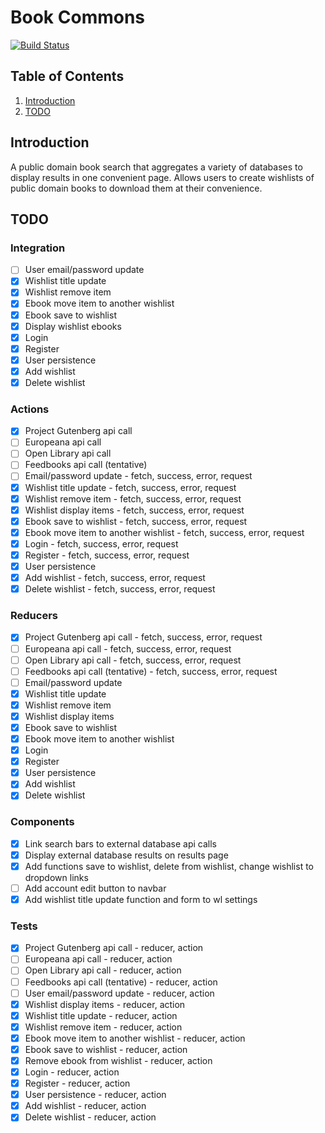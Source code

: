 # Book Commons
[![Build Status](https://travis-ci.org/mattpeebles/book-commons-client.svg?branch=integration%2FuserAPI)](https://travis-ci.org/mattpeebles/book-commons-client)

## Table of Contents

1. [Introduction](#introduction)
2. [TODO](#todo)

## Introduction <a name="introduction"></a>

A public domain book search that aggregates a variety of databases to display results in one convenient page. Allows users to create wishlists of public domain books to download them at their convenience.


## TODO <a name="todo"></a>

### Integration <a name="todoIntegration"></a>
- [ ] User email/password update
- [x] Wishlist title update
- [x] Wishlist remove item
- [x] Ebook move item to another wishlist
- [x] Ebook save to wishlist
- [x] Display wishlist ebooks
- [x] Login
- [x] Register
- [x] User persistence
- [x] Add wishlist
- [x] Delete wishlist

### Actions <a name="todoActions"></a>
- [x] Project Gutenberg api call
- [ ] Europeana api call
- [ ] Open Library api call
- [ ] Feedbooks api call (tentative)
- [ ] Email/password update - fetch, success, error, request
- [x] Wishlist title update - fetch, success, error, request
- [x] Wishlist remove item - fetch, success, error, request
- [x] Wishlist display items - fetch, success, error, request
- [x] Ebook save to wishlist - fetch, success, error, request
- [x] Ebook move item to another wishlist - fetch, success, error, request
- [x] Login - fetch, success, error, request
- [x] Register - fetch, success, error, request
- [x] User persistence
- [x] Add wishlist - fetch, success, error, request
- [x] Delete wishlist - fetch, success, error, request

### Reducers <a name="todoReducers"></a>
- [x] Project Gutenberg api call - fetch, success, error, request
- [ ] Europeana api call - fetch, success, error, request
- [ ] Open Library api call - fetch, success, error, request
- [ ] Feedbooks api call (tentative) - fetch, success, error, request
- [ ] Email/password update
- [x] Wishlist title update
- [x] Wishlist remove item
- [x] Wishlist display items
- [x] Ebook save to wishlist
- [x] Ebook move item to another wishlist
- [x] Login
- [x] Register
- [x] User persistence
- [x] Add wishlist
- [x] Delete wishlist

### Components <a name="todoComponents"></a>
- [x] Link search bars to external database api calls
- [x] Display external database results on results page
- [x] Add functions save to wishlist, delete from wishlist, change wishlist to dropdown links
- [ ] Add account edit button to navbar
- [x] Add wishlist title update function and form to wl settings

### Tests <a name="todoTests"></a>
- [x] Project Gutenberg api call - reducer, action
- [ ] Europeana api call - reducer, action
- [ ] Open Library api call - reducer, action
- [ ] Feedbooks api call (tentative) - reducer, action
- [ ] User email/password update - reducer, action
- [x] Wishlist display items - reducer, action
- [x] Wishlist title update - reducer, action
- [x] Wishlist remove item - reducer, action
- [x] Ebook move item to another wishlist - reducer, action
- [x] Ebook save to wishlist - reducer, action
- [x] Remove ebook from wishlist - reducer, action
- [x] Login - reducer, action
- [x] Register - reducer, action
- [x] User persistence - reducer, action
- [x] Add wishlist - reducer, action
- [x] Delete wishlist - reducer, action